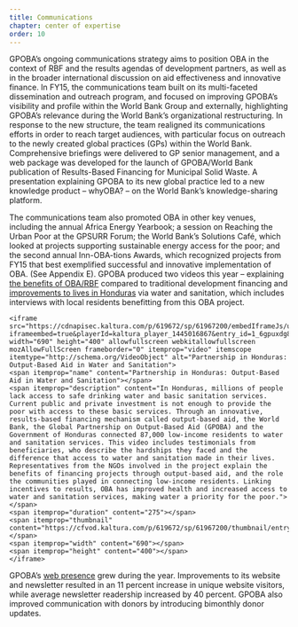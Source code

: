 ```yaml
---
title: Communications
chapter: center of expertise
order: 10
---
```


GPOBA’s ongoing communications strategy aims to position OBA in the context of RBF and the results agendas of development partners, as well as in the broader international discussion on aid effectiveness and innovative finance. In FY15, the communications team built on its multi-faceted dissemination and outreach program, and focused on improving GPOBA’s visibility and profile within the World Bank Group and externally, highlighting GPOBA’s relevance during the World Bank’s organizational restructuring. In response to the new structure, the team realigned its communications efforts in order to reach target audiences, with particular focus on outreach to the newly created global practices (GPs) within the World Bank. Comprehensive briefings were delivered to GP senior management, and a web package was developed for the launch of GPOBA/World Bank publication of Results-Based Financing for Municipal Solid Waste. A presentation explaining GPOBA to its new global practice led to a new knowledge product – whyOBA? – on the World Bank’s knowledge-sharing platform.

The communications team also promoted OBA in other key venues, including the annual Africa Energy Yearbook; a session on Reaching the Urban Poor at the GPSURR Forum; the World Bank’s Solutions Café, which looked at projects supporting sustainable energy access for the poor; and the second annual Inn-OBA-tions Awards, which recognized projects from FY15 that best exemplified successful and innovative implementation of OBA. (See Appendix E). GPOBA produced two videos this year –  explaining [the benefits of OBA/RBF](https://www.gpoba.org/video.developmentfinancingforresults) compared to traditional development financing and [improvements to lives in Honduras](https://www.gpoba.org/video.honduras.water) via water and sanitation, which includes interviews with local residents benefitting from this OBA project.

<div class="wrapper-video">

    <iframe src="https://cdnapisec.kaltura.com/p/619672/sp/61967200/embedIframeJs/uiconf_id/26723411/partner_id/619672?iframeembed=true&playerId=kaltura_player_1445016867&entry_id=1_6gpuxdg8&flashvars[streamerType]=rtmp&flashvars[mediaProtocol]=rtmp" width="690" height="400" allowfullscreen webkitallowfullscreen mozAllowFullScreen frameborder="0" itemprop="video" itemscope itemtype="http://schema.org/VideoObject" alt="Partnership in Honduras: Output-Based Aid in Water and Sanitation">
    <span itemprop="name" content="Partnership in Honduras: Output-Based Aid in Water and Sanitation"></span>
    <span itemprop="description" content="In Honduras, millions of people lack access to safe drinking water and basic sanitation services. Current public and private investment is not enough to provide the poor with access to these basic services. Through an innovative, results-based financing mechanism called output-based aid, the World Bank, the Global Partnership on Output-Based Aid (GPOBA) and the Government of Honduras connected 87,000 low-income residents to water and sanitation services. This video includes testimonials from beneficiaries, who describe the hardships they faced and the difference that access to water and sanitation made in their lives. Representatives from the NGOs involved in the project explain the benefits of financing projects through output-based aid, and the role the communities played in connecting low-income residents. Linking incentives to results, OBA has improved health and increased access to water and sanitation services, making water a priority for the poor."></span>
    <span itemprop="duration" content="275"></span>
    <span itemprop="thumbnail" content="https://cfvod.kaltura.com/p/619672/sp/61967200/thumbnail/entry_id/1_6gpuxdg8/version/100021/acv/341"></span>
    <span itemprop="width" content="690"></span>
    <span itemprop="height" content="400"></span>
    </iframe>

</div>


GPOBA’s [web presence](http://www.gpoba.org) grew during the year. Improvements to its website and newsletter resulted in an 11 percent increase in unique website visitors, while average newsletter readership increased by 40 percent. GPOBA also improved communication with donors by introducing bimonthly donor updates.